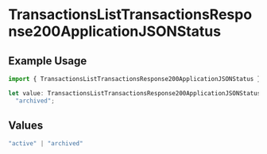 # TransactionsListTransactionsResponse200ApplicationJSONStatus

## Example Usage

```typescript
import { TransactionsListTransactionsResponse200ApplicationJSONStatus } from "jani-payments/models/operations";

let value: TransactionsListTransactionsResponse200ApplicationJSONStatus =
  "archived";
```

## Values

```typescript
"active" | "archived"
```